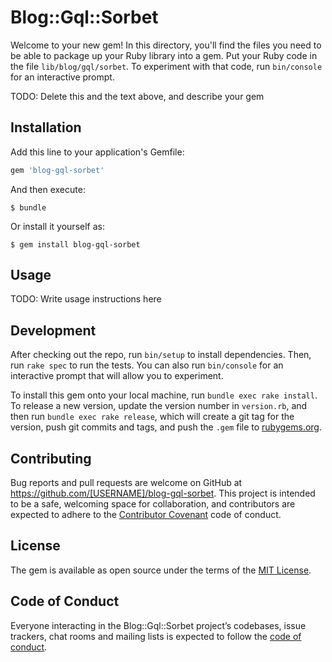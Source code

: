 # Blog::Gql::Sorbet

Welcome to your new gem! In this directory, you'll find the files you need to be able to package up your Ruby library into a gem. Put your Ruby code in the file `lib/blog/gql/sorbet`. To experiment with that code, run `bin/console` for an interactive prompt.

TODO: Delete this and the text above, and describe your gem

## Installation

Add this line to your application's Gemfile:

```ruby
gem 'blog-gql-sorbet'
```

And then execute:

    $ bundle

Or install it yourself as:

    $ gem install blog-gql-sorbet

## Usage

TODO: Write usage instructions here

## Development

After checking out the repo, run `bin/setup` to install dependencies. Then, run `rake spec` to run the tests. You can also run `bin/console` for an interactive prompt that will allow you to experiment.

To install this gem onto your local machine, run `bundle exec rake install`. To release a new version, update the version number in `version.rb`, and then run `bundle exec rake release`, which will create a git tag for the version, push git commits and tags, and push the `.gem` file to [rubygems.org](https://rubygems.org).

## Contributing

Bug reports and pull requests are welcome on GitHub at https://github.com/[USERNAME]/blog-gql-sorbet. This project is intended to be a safe, welcoming space for collaboration, and contributors are expected to adhere to the [Contributor Covenant](http://contributor-covenant.org) code of conduct.

## License

The gem is available as open source under the terms of the [MIT License](https://opensource.org/licenses/MIT).

## Code of Conduct

Everyone interacting in the Blog::Gql::Sorbet project’s codebases, issue trackers, chat rooms and mailing lists is expected to follow the [code of conduct](https://github.com/[USERNAME]/blog-gql-sorbet/blob/master/CODE_OF_CONDUCT.md).
